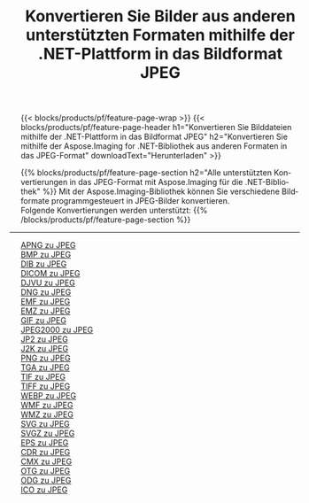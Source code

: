 ﻿---
title: Konvertieren Sie Bilder aus anderen unterstützten Formaten mithilfe der .NET-Plattform in das Bildformat JPEG 
weight: 3920
url: /de/net/conversion/to/jpeg 
lang: de
langdirlevel: 2
locales: zh-hans,ja,it,ru,de,es,fr,nl,id,lt,pl,pt,vi,tr,ko,zh-hant,ar,hi,th,sv,cs,uk,he
description: Mit Aspose.Imaging für die .NET-Bibliothek ist es einfach, von anderen unterstützten Bildformaten in JPEG zu konvertieren
---

{{< blocks/products/pf/feature-page-wrap >}}
{{< blocks/products/pf/feature-page-header h1="Konvertieren Sie Bilddateien mithilfe der .NET-Plattform in das Bildformat JPEG" h2="Konvertieren Sie mithilfe der Aspose.Imaging for .NET-Bibliothek aus anderen Formaten in das JPEG-Format" downloadText="Herunterladen" >}}


{{% blocks/products/pf/feature-page-section  h2="Alle unterstützten Konvertierungen in das JPEG-Format mit Aspose.Imaging für die .NET-Bibliothek" %}}
Mit der Aspose.Imaging-Bibliothek können Sie verschiedene Bildformate programmgesteuert in JPEG-Bilder konvertieren.
<br/>
Folgende Konvertierungen werden unterstützt:
{{% /blocks/products/pf/feature-page-section %}}
<div class="container-fluid productfamilypage bg-gray">
    <div class="convertypes bg-gray agp-content section">
        <div class="container">
		<hr style="margin-left:-20px;"/>
		<div class="row other-converters">
		    <div class='col-md-2 other-converter remove-lp remove-rp'><a href="/imaging/de/net/conversion/apng-to-jpeg" >APNG zu JPEG</a></div>
<div class='col-md-2 other-converter remove-lp remove-rp'><a href="/imaging/de/net/conversion/bmp-to-jpeg" >BMP zu JPEG</a></div>
<div class='col-md-2 other-converter remove-lp remove-rp'><a href="/imaging/de/net/conversion/dib-to-jpeg" >DIB zu JPEG</a></div>
<div class='col-md-2 other-converter remove-lp remove-rp'><a href="/imaging/de/net/conversion/dicom-to-jpeg" >DICOM zu JPEG</a></div>
<div class='col-md-2 other-converter remove-lp remove-rp'><a href="/imaging/de/net/conversion/djvu-to-jpeg" >DJVU zu JPEG</a></div>
<div class='col-md-2 other-converter remove-lp remove-rp'><a href="/imaging/de/net/conversion/dng-to-jpeg" >DNG zu JPEG</a></div>
<div class='col-md-2 other-converter remove-lp remove-rp'><a href="/imaging/de/net/conversion/emf-to-jpeg" >EMF zu JPEG</a></div>
<div class='col-md-2 other-converter remove-lp remove-rp'><a href="/imaging/de/net/conversion/emz-to-jpeg" >EMZ zu JPEG</a></div>
<div class='col-md-2 other-converter remove-lp remove-rp'><a href="/imaging/de/net/conversion/gif-to-jpeg" >GIF zu JPEG</a></div>
<div class='col-md-2 other-converter remove-lp remove-rp'><a href="/imaging/de/net/conversion/jpeg2000-to-jpeg" >JPEG2000 zu JPEG</a></div>
<div class='col-md-2 other-converter remove-lp remove-rp'><a href="/imaging/de/net/conversion/jp2-to-jpeg" >JP2 zu JPEG</a></div>
<div class='col-md-2 other-converter remove-lp remove-rp'><a href="/imaging/de/net/conversion/j2k-to-jpeg" >J2K zu JPEG</a></div>
<div class='col-md-2 other-converter remove-lp remove-rp'><a href="/imaging/de/net/conversion/png-to-jpeg" >PNG zu JPEG</a></div>
<div class='col-md-2 other-converter remove-lp remove-rp'><a href="/imaging/de/net/conversion/tga-to-jpeg" >TGA zu JPEG</a></div>
<div class='col-md-2 other-converter remove-lp remove-rp'><a href="/imaging/de/net/conversion/tif-to-jpeg" >TIF zu JPEG</a></div>
<div class='col-md-2 other-converter remove-lp remove-rp'><a href="/imaging/de/net/conversion/tiff-to-jpeg" >TIFF zu JPEG</a></div>
<div class='col-md-2 other-converter remove-lp remove-rp'><a href="/imaging/de/net/conversion/webp-to-jpeg" >WEBP zu JPEG</a></div>
<div class='col-md-2 other-converter remove-lp remove-rp'><a href="/imaging/de/net/conversion/wmf-to-jpeg" >WMF zu JPEG</a></div>
<div class='col-md-2 other-converter remove-lp remove-rp'><a href="/imaging/de/net/conversion/wmz-to-jpeg" >WMZ zu JPEG</a></div>
<div class='col-md-2 other-converter remove-lp remove-rp'><a href="/imaging/de/net/conversion/svg-to-jpeg" >SVG zu JPEG</a></div>
<div class='col-md-2 other-converter remove-lp remove-rp'><a href="/imaging/de/net/conversion/svgz-to-jpeg" >SVGZ zu JPEG</a></div>
<div class='col-md-2 other-converter remove-lp remove-rp'><a href="/imaging/de/net/conversion/eps-to-jpeg" >EPS zu JPEG</a></div>
<div class='col-md-2 other-converter remove-lp remove-rp'><a href="/imaging/de/net/conversion/cdr-to-jpeg" >CDR zu JPEG</a></div>
<div class='col-md-2 other-converter remove-lp remove-rp'><a href="/imaging/de/net/conversion/cmx-to-jpeg" >CMX zu JPEG</a></div>
<div class='col-md-2 other-converter remove-lp remove-rp'><a href="/imaging/de/net/conversion/otg-to-jpeg" >OTG zu JPEG</a></div>
<div class='col-md-2 other-converter remove-lp remove-rp'><a href="/imaging/de/net/conversion/odg-to-jpeg" >ODG zu JPEG</a></div>
<div class='col-md-2 other-converter remove-lp remove-rp'><a href="/imaging/de/net/conversion/ico-to-jpeg" >ICO zu JPEG</a></div>
                </div>
        </div>
    </div>
</div>
<br/>

